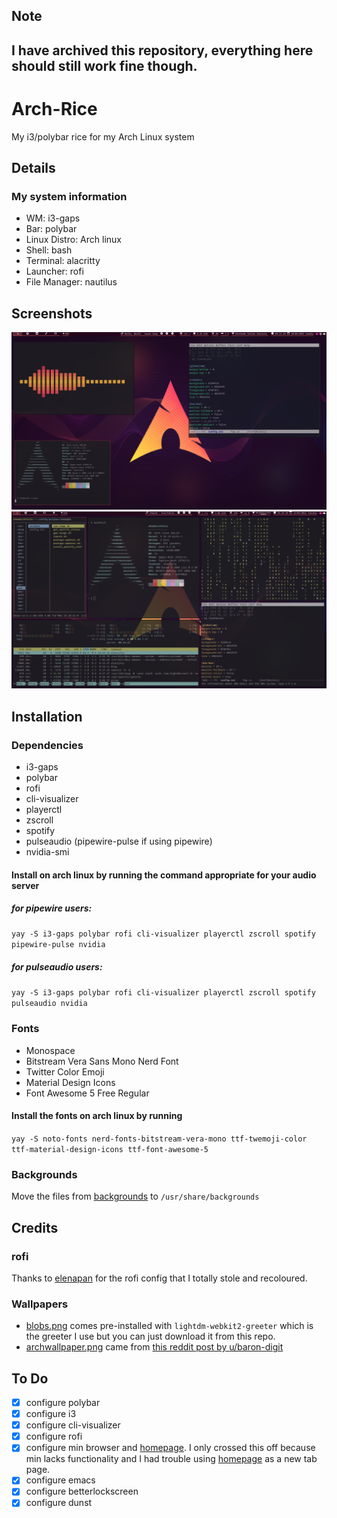 ## Note
I have archived this repository, everything here should still work fine though.
---
# Arch-Rice
My i3/polybar rice for my Arch Linux system


## Details
### My system information
- WM: i3-gaps
- Bar: polybar
- Linux Distro: Arch linux
- Shell: bash
- Terminal: alacritty
- Launcher: rofi
- File Manager: nautilus

## Screenshots
![screenshot](https://github.com/SlashAcorn/Arch-Rice/blob/main/screenshots/arch4.png)
![screenshot](https://github.com/SlashAcorn/Arch-Rice/blob/main/screenshots/archrice.png)

## Installation
### Dependencies
- i3-gaps
- polybar
- rofi
- cli-visualizer
- playerctl
- zscroll
- spotify
- pulseaudio (pipewire-pulse if using pipewire)
- nvidia-smi


#### Install on arch linux by running the command appropriate for your audio server

##### for pipewire users:

``yay -S i3-gaps polybar rofi cli-visualizer playerctl zscroll spotify pipewire-pulse nvidia``

##### for pulseaudio users:

``yay -S i3-gaps polybar rofi cli-visualizer playerctl zscroll spotify pulseaudio nvidia``


### Fonts
- Monospace
- Bitstream Vera Sans Mono Nerd Font
- Twitter Color Emoji
- Material Design Icons
- Font Awesome 5 Free Regular

#### Install the fonts on arch linux by running

``yay -S noto-fonts nerd-fonts-bitstream-vera-mono ttf-twemoji-color ttf-material-design-icons ttf-font-awesome-5``

### Backgrounds
Move the files from [backgrounds](backgrounds) to ``/usr/share/backgrounds``

## Credits
### rofi
Thanks to [elenapan](https://github.com/elenapan/dotfiles/) for the rofi config that I totally stole and recoloured.
### Wallpapers
- [blobs.png](backgrounds/blobs.png) comes pre-installed with ``lightdm-webkit2-greeter`` which is the greeter I use but you can just download it from this repo.
- [archwallpaper.png](backgrounds/archwallpaper.png) came from [this reddit post by u/baron-digit](https://www.reddit.com/r/LinuxArt/comments/igcg1f/arch_linux_wallpapers_sweet_kde_style/)

## To Do
- [x] configure polybar
- [x] configure i3
- [x] configure cli-visualizer
- [x] configure rofi
- [x] configure min browser and [homepage](https://github.com/Jaredk3nt/homepage). I only crossed this off because min lacks functionality and I had trouble using [homepage](https://github.com/Jaredk3nt/homepage) as a new tab page.
- [X] configure emacs
- [x] configure betterlockscreen
- [x] configure dunst
